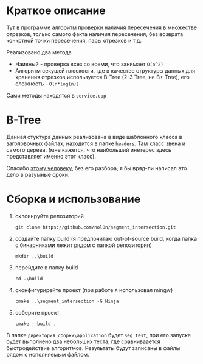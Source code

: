 # Краткое описание

Тут в программе алгоритм проверки наличия пересечения в множестве отрезков, только самого факта наличия пересечения, без возврата конкртной точки пересечения, пары отрезков и т.д. 

Реализовано два метода
- Наивный - проверка всез со всеми, что занимает `O(n^2)`
- Алгоритм секущей плоскости, где в качестве структуры данных для хранения отрезков используется B-Tree (2-3 Tree, не B+ Tree), его сложность - `O(n*log(n))`

Сами методы находятся в `service.cpp`

# B-Tree

Данная стуктура данных реализована в виде шаблонного класса в заголовочных файлах, находится в папке `headers`. Там класс звена и самого дерева. (мне кажется, что наибольший инетерес здесь представляет именно этот класс).

Спасибо [этому человеку](https://www.pvsm.ru/algoritmy/134464), без его разбора, я бы вряд-ли написал это дело в разумные сроки.

# Сборка и использование

1. склоинруйте репозиторий

    `git clone https://github.com/nol0n/segment_intersection.git`

2. создайте папку build (я предпочитаю out-of-source build, когда папка с бинарниками лежит рядом с папкой репозитория)

    `mkdir ..\build`

3. перейдите в папку build

    `cd .\build`

4. сконфигурирейте проект (при работе я использовал mingw)

    `cmake ..\segment_intersection -G Ninja`

5. соберите проект

    `cmake --build .`

В папке `директория_сборки\application` будет `seg_test`, при его запуске будет выполнено два небольших теста, где сравниваается быстродействие алгоритмов. Результаты будут записаны в файлы рядом с исполняемым файлом.

